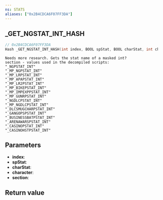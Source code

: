 ```yaml
---
ns: STATS
aliases: ["0x2B4CDCA6F07FF3DA"]
---
```

## _GET_NGSTAT_INT_HASH

```c
// 0x2B4CDCA6F07FF3DA
Hash _GET_NGSTAT_INT_HASH(int index, BOOL spStat, BOOL charStat, int character, char* section);
```

```
Needs more research. Gets the stat name of a masked int?
section - values used in the decompiled scripts:
"_NGPSTAT_INT"
"_MP_NGPSTAT_INT"
"_MP_LRPSTAT_INT"
"_MP_APAPSTAT_INT"
"_MP_LR2PSTAT_INT"
"_MP_BIKEPSTAT_INT"
"_MP_IMPEXPPSTAT_INT"
"_MP_GUNRPSTAT_INT"
"_NGDLCPSTAT_INT"
"_MP_NGDLCPSTAT_INT"
"_DLCSMUGCHARPSTAT_INT"
"_GANGOPSPSTAT_INT"
"_BUSINESSBATPSTAT_INT"
"_ARENAWARSPSTAT_INT"
"_CASINOPSTAT_INT"
"_CASINOHSTPSTAT_INT"
```

## Parameters
* **index**: 
* **spStat**: 
* **charStat**: 
* **character**: 
* **section**: 

## Return value
